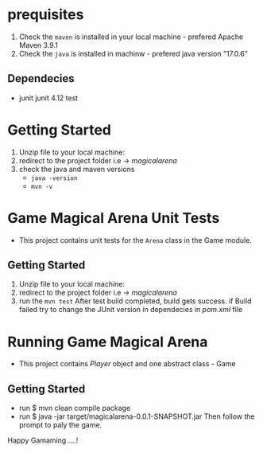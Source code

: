# prequisites
  1. Check the `maven` is installed in your local machine  - prefered Apache Maven 3.9.1 
  2. Check the `java` is installed in machinw - prefered java version "17.0.6"
## Dependecies 
  - <dependency>
        <groupId>junit</groupId>
        <artifactId>junit</artifactId>
        <version>4.12</version>
        <scope>test</scope>
    </dependency>

# Getting Started

1. Unzip file to your local machine:
2. redirect to the project folder i.e -> *magicalarena*
4. check the java and maven versions
   - `java -version`
   -  `mvn -v`

# Game Magical Arena Unit Tests

 - This project contains unit tests for the `Arena` class in the Game module.

## Getting Started

1. Unzip file to your local machine:
2. redirect to the project folder i.e -> *magicalarena*
4. run the `mvn test`
After test build completed, build gets success.
if Build failed try to change the JUnit version in dependecies in *pom.xml* file 

# Running Game Magical Arena
- This project contains *Player* object and one abstract class - Game 

## Getting Started
 - run $ mvn clean compile package
 - run $ java -jar target/magicalarena-0.0.1-SNAPSHOT.jar 
   Then follow the prompt to paly the game.

Happy Gamaming ....!